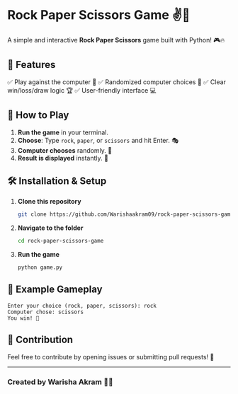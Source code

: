# Rock Paper Scissors Game ✌️📝

A simple and interactive **Rock Paper Scissors** game built with Python! 🎮🔥

## 📌 Features
✅ Play against the computer 🤖
✅ Randomized computer choices 🎲
✅ Clear win/loss/draw logic 🏆
✅ User-friendly interface 💻

## 🚀 How to Play
1. **Run the game** in your terminal.
2. **Choose**: Type `rock`, `paper`, or `scissors` and hit Enter. 🎭
3. **Computer chooses** randomly. 🎰
4. **Result is displayed** instantly. 🏅

## 🛠 Installation & Setup
1. **Clone this repository**
   ```bash
   git clone https://github.com/Warishaakram09/rock-paper-scissors-game
   ```
2. **Navigate to the folder**
   ```bash
   cd rock-paper-scissors-game
   ```
3. **Run the game**
   ```bash
   python game.py
   ```

## 🎯 Example Gameplay
```
Enter your choice (rock, paper, scissors): rock
Computer chose: scissors
You win! 🎉
```

## 🤝 Contribution
Feel free to contribute by opening issues or submitting pull requests! 🚀

---

### Created by **Warisha Akram** 🎨✨

